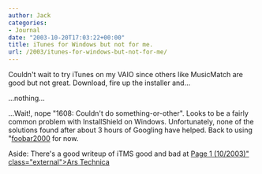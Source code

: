 ```yaml
---
author: Jack
categories:
- Journal
date: "2003-10-20T17:03:22+00:00"
title: iTunes for Windows but not for me.
url: /2003/itunes-for-windows-but-not-for-me/
---
```


Couldn't wait to try iTunes on my VAIO since others like MusicMatch are good but not great. Download, fire up the installer and&#8230;

&#8230;nothing&#8230;

&#8230;Wait!, nope "1608: Couldn't do something-or-other". Looks to be a fairly common problem with InstallShield on Windows. Unfortunately, none of the solutions found after about 3 hours of Googling have helped. Back to using "[foobar2000][1] for now.

Aside: There's a good writeup of iTMS good and bad at  [Page 1 </del> (10/2003)" class="external">Ars Technica][2]

 [1]: http://www.foobar2000.org/
 [2]: http://arstechnica.com/wankerdesk/03q2/i-tunes-1.html